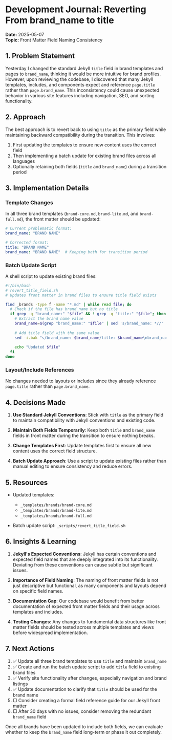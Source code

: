 # Development Journal: Reverting From brand_name to title
**Date:** 2025-05-07  
**Topic:** Front Matter Field Naming Consistency

## 1. Problem Statement

Yesterday I changed the standard Jekyll `title` field in brand templates and pages to `brand_name`, thinking it would be more intuitive for brand profiles. However, upon reviewing the codebase, I discovered that many Jekyll templates, includes, and components expect and reference `page.title` rather than `page.brand_name`. This inconsistency could cause unexpected behavior in various site features including navigation, SEO, and sorting functionality.

## 2. Approach

The best approach is to revert back to using `title` as the primary field while maintaining backward compatibility during the transition. This involves:

1. First updating the templates to ensure new content uses the correct field
2. Then implementing a batch update for existing brand files across all languages
3. Optionally retaining both fields (`title` and `brand_name`) during a transition period

## 3. Implementation Details

### Template Changes

In all three brand templates (`brand-core.md`, `brand-lite.md`, and `brand-full.md`), the front matter should be updated:

```yaml
# Current problematic format:
brand_name: "BRAND NAME"

# Corrected format:
title: "BRAND NAME"
brand_name: "BRAND NAME"  # Keeping both for transition period
```

### Batch Update Script

A shell script to update existing brand files:

```bash
#!/bin/bash
# revert_title_field.sh
# Updates front matter in brand files to ensure title field exists

find _brands -type f -name "*.md" | while read file; do
  # Check if the file has brand_name but no title
  if grep -q "brand_name:" "$file" && ! grep -q "title:" "$file"; then
    # Extract the brand name value
    brand_name=$(grep "brand_name:" "$file" | sed 's/brand_name: *//' | sed 's/^"//' | sed 's/"$//')
    
    # Add title field with the same value
    sed -i.bak "s/brand_name: $brand_name/title: $brand_name\nbrand_name: $brand_name/" "$file"
    
    echo "Updated $file"
  fi
done
```

### Layout/Include References

No changes needed to layouts or includes since they already reference `page.title` rather than `page.brand_name`.

## 4. Decisions Made

1. **Use Standard Jekyll Conventions**: Stick with `title` as the primary field to maintain compatibility with Jekyll conventions and existing code.

2. **Maintain Both Fields Temporarily**: Keep both `title` and `brand_name` fields in front matter during the transition to ensure nothing breaks.

3. **Change Templates First**: Update templates first to ensure all new content uses the correct field structure.

4. **Batch Update Approach**: Use a script to update existing files rather than manual editing to ensure consistency and reduce errors.

## 5. Resources

- Updated templates:
  - `_templates/brands/brand-core.md`
  - `_templates/brands/brand-lite.md`
  - `_templates/brands/brand-full.md`

- Batch update script: `_scripts/revert_title_field.sh`

## 6. Insights & Learning

1. **Jekyll's Expected Conventions**: Jekyll has certain conventions and expected field names that are deeply integrated into its functionality. Deviating from these conventions can cause subtle but significant issues.

2. **Importance of Field Naming**: The naming of front matter fields is not just descriptive but functional, as many components and layouts depend on specific field names.

3. **Documentation Gap**: Our codebase would benefit from better documentation of expected front matter fields and their usage across templates and includes.

4. **Testing Changes**: Any changes to fundamental data structures like front matter fields should be tested across multiple templates and views before widespread implementation.

## 7. Next Actions

1. ✅ Update all three brand templates to use `title` and maintain `brand_name`
2. ✅ Create and run the batch update script to add `title` field to existing brand files
3. ✅ Verify site functionality after changes, especially navigation and brand listings
4. ✅ Update documentation to clarify that `title` should be used for the brand name
5. □ Consider creating a formal field reference guide for our Jekyll front matter
6. □ After 30 days with no issues, consider removing the redundant `brand_name` field

Once all brands have been updated to include both fields, we can evaluate whether to keep the `brand_name` field long-term or phase it out completely.

